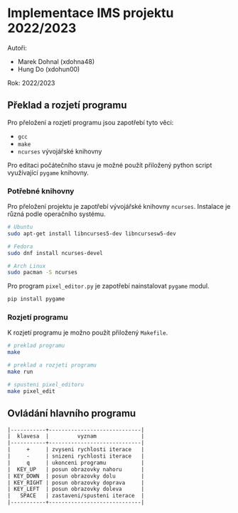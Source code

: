 # Implementace IMS projektu 2022/2023
Autoři: 
- Marek Dohnal (xdohna48)
- Hung Do (xdohun00)

Rok: 2022/2023 

## Překlad a rozjetí programu
Pro přeložení a rozjetí programu jsou zapotřebí tyto věci:
- `gcc`
- `make`
- `ncurses` vývojářské knihovny

Pro editaci počátečního stavu je možné použít přiložený python script využívající
`pygame` knihovny.

### Potřebné knihovny
Pro přeložení projektu je zapotřebí vývojářské knihovny `ncurses`. Instalace je různá
podle operačního systému.

```bash
# Ubuntu
sudo apt-get install libncurses5-dev libncursesw5-dev

# Fedora
sudo dnf install ncurses-devel

# Arch Linux
sudo pacman -S ncurses
```

Pro program `pixel_editor.py` je zapotřebí nainstalovat `pygame` modul.
```bash
pip install pygame
```

### Rozjetí programu
K rozjetí programu je možno použít přiložený `Makefile`.

```bash
# preklad programu
make

# preklad a rozjeti programu
make run

# spusteni pixel_editoru
make pixel_edit
```

## Ovládání hlavního programu

```txt
|-----------+-----------------------------|
|  klavesa  |         vyznam              |
|-----------+-----------------------------|
|     +     | zvyseni rychlosti iterace   |
|     -     | snizeni rychlosti iterace   |
|     q     | ukonceni programu           |
|  KEY_UP   | posun obrazovky nahoru      |
| KEY_DOWN  | posun obrazovky dolu        |
| KEY_RIGHT | posun obrazovky doprava     |
| KEY_LEFT  | posun obrazovky doleva      |
|   SPACE   | zastaveni/spusteni iterace  |
|-----------+-----------------------------|
```

